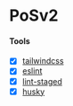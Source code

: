 # PoSv2

#### Tools
- [x] [tailwindcss](https://tailwindcss.com/)
- [x] [eslint](https://eslint.org/)
- [x] [lint-staged](https://github.com/okonet/lint-staged)
- [x] [husky](https://github.com/typicode/husky)
